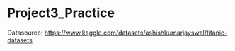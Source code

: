 # Project3_Practice

Datasource:
https://www.kaggle.com/datasets/ashishkumarjayswal/titanic-datasets